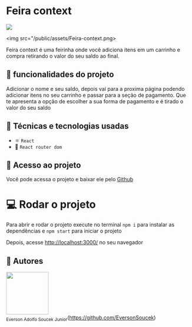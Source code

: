 # Feira context

<img src="https://img.shields.io/badge/Status-Completo-green">

<img src="/public/assets/Feira-context.png>

Feira context é uma feirinha onde você adiciona itens em um carrinho e compra retirando o valor do seu saldo ao final.

## :hammer: funcionalidades do projeto

Adicionar o nome e seu saldo, depois vai para a proxima página podendo adicionar itens no seu carrinho e passar para a seção de pagamento.
Que te apresenta a opção de escolher a sua forma de pagamento e é tirado o valor do seu saldo

## :wrench: Técnicas e tecnologias usadas

- ⚛️ `React`
- 📡 `React router dom`

## :file_folder: Acesso ao projeto

Você pode acessa o projeto e baixar ele pelo <a href="https://github.com/EversonSoucek/Feira-ReactContext">Github</a>


# :computer: Rodar o projeto
 
Para abrir e rodar o projeto execute no terminal `npm i` para instalar as dependências e `npm start` para iniciar o projeto

Depois, acesse <a href="http://localhost:3000/">http://localhost:3000/</a> no seu navegador

## :pencil: Autores

<img src='https://avatars.githubusercontent.com/u/105561519?v=4' width=115><br><sub>Everson Adolfo Soucek Junior</sub>(https://github.com/EversonSoucek)